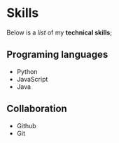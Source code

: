 # Skills
Below is a _list_ of my **technical skills**;

## Programing languages
- Python
- JavaScript
- Java


## Collaboration
- Github
- Git
